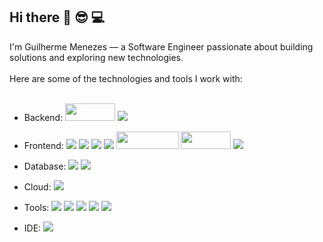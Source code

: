 ## Hi there 👋 :sunglasses: :computer:

 I'm Guilherme Menezes — a Software Engineer passionate about building solutions and exploring new technologies.
<br>
<br>
Here are some of the technologies and tools I work with:
<br>
<br>
- Backend:   <img src="https://img.shields.io/badge/nodejs-5FA04E?style=for-the-badge&logo=nodedotjs&logoColor=white" width="80" height="28" /> <img src="https://img.shields.io/badge/Express.js-404D59?style=for-the-badge"/>

- Frontend: <img src="https://img.shields.io/badge/JavaScript-323330?style=for-the-badge&logo=javascript&logoColor=F7DF1E"/>
 <img src="https://img.shields.io/badge/HTML5-E34F26?style=for-the-badge&logo=html5&logoColor=white"/> <img src="https://img.shields.io/badge/CSS3-1572B6?style=for-the-badge&logo=css3&logoColor=white"/> <img src="https://img.shields.io/badge/TypeScript-007ACC?style=for-the-badge&logo=typescript&logoColor=white" /> <img src="https://img.shields.io/badge/styledcomponents-DB7093?style=for-the-badge&logo=styled-components&logoColor=white" width="100" height="28"/> <img src="https://img.shields.io/badge/tailwindcss-06B6D4?style=for-the-badge&logo=TailwindCSS&logoColor=white" width="80" height="28"/> <img src="https://img.shields.io/badge/React-20232A?style=for-the-badge&logo=react&logoColor=61DAFB"/>

- Database: <img  src="https://img.shields.io/badge/MongoDB-4EA94B?style=for-the-badge&logo=mongodb&logoColor=white"/> <img src="https://img.shields.io/badge/mysql-4479A1?style=for-the-badge&logo=MySql&logoColor=white"/>

- Cloud: <img src="https://img.shields.io/badge/Amazon_AWS-FF9900?style=for-the-badge&logo=amazonaws&logoColor=white"/>

- Tools: <img src="https://img.shields.io/badge/git-black?style=for-the-badge&logo=git&logoColor=red"/> <img src="https://img.shields.io/badge/github-black?style=for-the-badge&logo=GitHub&logoColor=white"/> <img src="https://img.shields.io/badge/docker-2496ED?style=for-the-badge&logo=dOCKER&logoColor=black"/> <img src="https://img.shields.io/badge/figma-F24E1E?style=for-the-badge&logo=Figma&logoColor=white"/> <img src="https://img.shields.io/badge/jira-0052CC?style=for-the-badge&logo=jira&logoColor=white"/>

- IDE: <img src="https://img.shields.io/badge/vscode-0052CC?style=for-the-badge&logo=&logoColor=white"/>


 


<br>
<br>

<br>
<br>
<br>



